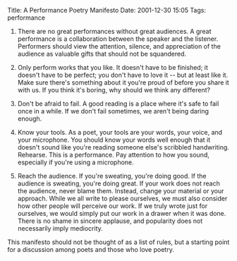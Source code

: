 Title: A Performance Poetry Manifesto
Date: 2001-12-30 15:05
Tags: performance

1. There are no great performances without great audiences. A great
performance is a collaboration between the speaker and the listener.
Performers should view the attention, silence, and appreciation of the
audience as valuable gifts that should not be squandered.

2. Only perform works that you like. It doesn't have to be finished; it
doesn't have to be perfect; you don't have to love it -- but at least
like it. Make sure there's something about it you're proud of before you
share it with us. If you think it's boring, why should we think any
different?

3. Don't be afraid to fail. A good reading is a place where it's safe to
fail once in a while. If we don't fail sometimes, we aren't being daring
enough.

4. Know your tools. As a poet, your tools are your words, your voice,
and your microphone. You should know your words well enough that it
doesn't sound like you're reading someone else's scribbled handwriting.
Rehearse. This is a performance. Pay attention to how you sound,
especially if you're using a microphone.

5. Reach the audience. If you're sweating, you're doing good. If the
audience is sweating, you're doing great. If your work does not reach
the audience, never blame them. Instead, change your material or your
approach. While we all write to please ourselves, we must also consider
how other people will perceive our work. If we truly wrote just for
ourselves, we would simply put our work in a drawer when it was done.
There is no shame in sincere applause, and popularity does not
necessarily imply mediocrity.

This manifesto should not be thought of as a list of rules, but a
starting point for a discussion among poets and those who love poetry.
